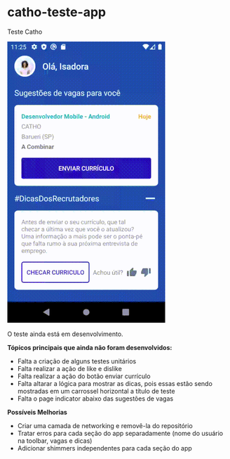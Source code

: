 # catho-teste-app
Teste Catho

![](catho-app-teste.gif)

O teste ainda está em desenvolvimento. 

**Tópicos principais que ainda não foram desenvolvidos:**
- Falta a criação de alguns testes unitários
- Falta realizar a ação de like e dislike
- Falta realizar a ação do botão enviar currículo
- Falta altarar a lógica para mostrar as dicas, pois essas estão sendo mostradas em um carrossel horizontal a título de teste
- Falta o page indicator abaixo das sugestões de vagas

**Possíveis Melhorias**
- Criar uma camada de networking e removê-la do repositório
- Tratar erros para cada seção do app separadamente (nome do usuário na toolbar, vagas e dicas)
- Adicionar shimmers independentes para cada seção do app
